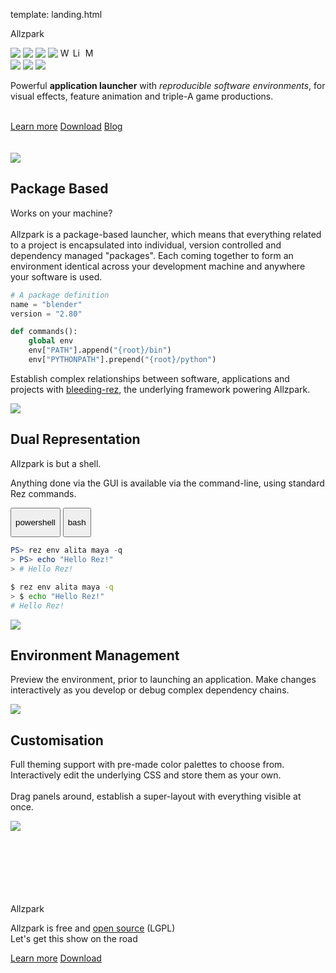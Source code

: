 template: landing.html

<div class="space"></div>

<div class="hboxlayout" id="landing">
    <div class="vboxlayout">
        <div class="container"><p id="title">Allzpark</p></div>
        <p>
            <img src=https://img.shields.io/badge/-PyQt4-green>
            <img src=https://img.shields.io/badge/-PyQt5-green>
            <img src=https://img.shields.io/badge/-PySide-green>
            <img src=https://img.shields.io/badge/-PySide2-green>
            <img alt=Windows title="Runs on Windows" height=16 src=https://user-images.githubusercontent.com/2152766/62287773-ba741b00-b452-11e9-8ad7-9a5152488de7.png>
            <img alt=Linux title="Runs on Linux" height=16 src=https://user-images.githubusercontent.com/2152766/62287771-b9db8480-b452-11e9-9bf1-45b40465ed54.png>
            <img alt=MacOS title="Runs on MacOS" height=16 src=https://user-images.githubusercontent.com/2152766/62287772-b9db8480-b452-11e9-9a88-4560388b97f4.png>
            <br>
            <img src=https://img.shields.io/pypi/pyversions/allzpark?color=steelblue>
            <img src=https://img.shields.io/pypi/v/bleeding-rez?color=steelblue&label=bleeding-rez>
            <img src="https://img.shields.io/pypi/v/allzpark">
        </p>
        <div class="container">
            <p id="description">
                Powerful <b>application launcher</b> with <i>reproducible software environments</i>, for visual effects, feature animation and triple-A game productions.
            </p>
        </div>
        <br>
        <div class="hboxlayout justify-left">
            <a href="getting-started" class="button blue">Learn more</a>
            <a href="quickstart" class="button red">Download</a>
            <a href="https://github.com/mottosso/allzpark/issues/1" class="button green">Blog</a>
        </div>
        <br>
        <br>
    </div>
    <div class="container">
        <img class="poster" src=https://user-images.githubusercontent.com/2152766/60492033-02602080-9ca2-11e9-82f0-a3cc43cd5c5e.png>
    </div>
</div>

<div class="space"></div>
<div class="space"></div>
<div class="space"></div>
<div class="space"></div>

<!-- 

    Reproducible Environment

-->

<div class="hboxlayout row-reverse">
    <div class="vboxlayout" markdown="1">
        <h2>Package Based</h2>
        <p>
Works on your machine?
<br>
<br>
Allzpark is a package-based launcher, which means that everything related to a project is encapsulated into individual, version controlled and dependency managed "packages". Each coming together to form an environment identical across your development machine and anywhere your software is used.
<br>
</p>

```python
# A package definition
name = "blender"
version = "2.80"

def commands():
    global env
    env["PATH"].append("{root}/bin")
    env["PYTHONPATH"].prepend("{root}/python")
```

<p>
Establish complex relationships between software, applications and projects with <a href=https://github.com/mottosso/bleeding-rez>bleeding-rez</a>, the underlying framework powering Allzpark.
</p>
    </div>
    <div class="smallspace"></div>
    <img class="poster" style="border: none; box-shadow: none; padding: 0" src=https://user-images.githubusercontent.com/2152766/61705822-7d1ad980-ad3e-11e9-81b3-473e8ac4e7c6.gif>
</div>

<div class="space"></div>
<div class="space"></div>


<!-- 

    Command-line

-->

<div class="hboxlayout">
    <div class="vboxlayout">
        <h2>Dual Representation</h2>

<p>
Allzpark is but a shell.

Anything done via the GUI is available via the command-line, using standard Rez commands.
</p>

<div class="tabs">
  <button class="tab powershell " onclick="setTab(event, 'powershell')"><p>powershell</p><div class="tab-gap"></div></button>
  <button class="tab bash " onclick="setTab(event, 'bash')"><p>bash</p><div class="tab-gap"></div></button>
</div>

<div class="tab-content powershell" markdown="1">

```powershell
PS> rez env alita maya -q
> PS> echo "Hello Rez!"
> # Hello Rez!
```

</div>

<div class="tab-content bash" markdown="1">

```bash
$ rez env alita maya -q
> $ echo "Hello Rez!"
# Hello Rez!
```

</div>

</div>
<div class="smallspace"></div>
<img class="poster" src=https://user-images.githubusercontent.com/2152766/60496077-fbd5a700-9ca9-11e9-8ff4-09c272326fae.gif>
</div>

<div class="space"></div>
<div class="space"></div>

<!-- 

    Environment Management

-->

<div class="hboxlayout justify-left row-reverse">
    <div class="vboxlayout">
        <h2>Environment Management</h2>
<p>

Preview the environment, prior to launching an application. Make changes interactively as you develop or debug complex dependency chains.

</p>
    </div>
    <div class="smallspace"></div>
    <img class="poster" src=https://user-images.githubusercontent.com/2152766/60493787-82d45080-9ca5-11e9-9f0a-c5d7497b396f.gif>
</div>

<div class="space"></div>
<div class="space"></div>

<!-- 

    Customisation

-->

<div class="hboxlayout">
    <div class="vboxlayout">
        <h2>Customisation</h2>
        <p>
            Full theming support with pre-made color palettes to choose from. Interactively edit the underlying CSS and store them as your own.
            <br>
            <br>
            Drag panels around, establish a super-layout with everything visible at once.
        </p>
    </div>
    <div class="smallspace"></div>
    <img class="poster" style="border: none; box-shadow: none; padding: 0" src=https://user-images.githubusercontent.com/2152766/61289704-e1c7b880-a7c1-11e9-94ba-20ef7a2ca6bc.gif>
</div>


<br>
<br>
<br>
<br>
<br>
<br>

<div class="vboxlayout align-center">
    <div class="container"><p id="title">Allzpark</p></div>
    <p id="conclusion">
        Allzpark is free and <a href="https://github.com/mottosso/allzpark">open source</a> (LGPL)
        <br>
        Let's get this show on the road
    </p>
    <div class="hboxlayout justify-center">
        <a href="getting-started" class="button blue">Learn more</a>
        <a href="quickstart" class="button red">Download</a>
    </div>
</div>

<br>
<br>
<br>